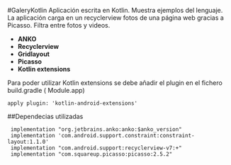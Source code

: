 #GaleryKotlin
Aplicación escrita en Kotlin. Muestra ejemplos del lenguaje.
La aplicación carga en un recyclerview fotos de una página web gracias a Picasso.
Filtra entre fotos y videos.

- **ANKO**
- **Recyclerview**
- **Gridlayout**
- **Picasso**
- **Kotlin extensions**

Para poder utilizar Kotlin extensions se debe añadir el plugin en el fichero build.gradle ( Module.app)
```
apply plugin: 'kotlin-android-extensions'
```
##Dependecias utilizadas
```
 implementation "org.jetbrains.anko:anko:$anko_version"
 implementation 'com.android.support.constraint:constraint-layout:1.1.0'
 implementation "com.android.support:recyclerview-v7:+"
 implementation "com.squareup.picasso:picasso:2.5.2"
```
